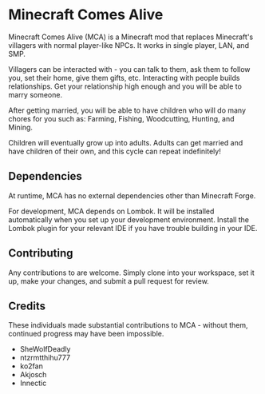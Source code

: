 Minecraft Comes Alive
=====================
Minecraft Comes Alive (MCA) is a Minecraft mod that replaces Minecraft's villagers with normal player-like NPCs. It works in single player, LAN, and SMP.

Villagers can be interacted with - you can talk to them, ask them to follow you, set their home, give them gifts, etc. Interacting with people builds relationships. Get your relationship high enough and you will be able to marry someone.

After getting married, you will be able to have children who will do many chores for you such as: Farming, Fishing, Woodcutting, Hunting, and Mining.

Children will eventually grow up into adults. Adults can get married and have children of their own, and this cycle can repeat indefinitely!

## Dependencies
At runtime, MCA has no external dependencies other than Minecraft Forge.

For development, MCA depends on Lombok. It will be installed automatically when you set up your development environment. Install the Lombok plugin for your relevant IDE if you have trouble building in your IDE.

## Contributing
Any contributions to are welcome. Simply clone into your workspace, set it up, make your changes, and submit a pull request for review.

## Credits
These individuals made substantial contributions to MCA - without them, continued progress may have been impossible.
 - SheWolfDeadly
 - ntzrmtthihu777
 - ko2fan
 - Akjosch
 - Innectic
